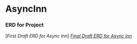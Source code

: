 # AsyncInn





### ERD for Project 
[_First Draft ERD for Async Inn_]
[_Final Draft ERD for Async Inn_](Assets/AsyncInn.png)



